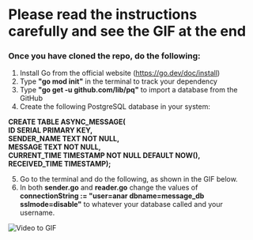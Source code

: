 # Please read the instructions carefully and see the GIF at the end 
### Once you have cloned the repo, do the following:   

1. Install Go from the official website (https://go.dev/doc/install) <br> 
2. Type **"go mod init"** in the terminal to track your dependency <br> 
3. Type **"go get -u github.com/lib/pq"** to import a database from the GitHub <br> 
4. Create the following PostgreSQL database in your system: <br>

**CREATE TABLE ASYNC_MESSAGE(** <br>
**ID SERIAL PRIMARY KEY,** <br>
**SENDER_NAME TEXT NOT NULL,** <br>
**MESSAGE TEXT NOT NULL,** <br>
**CURRENT_TIME TIMESTAMP NOT NULL DEFAULT NOW(),** <br>
**RECEIVED_TIME TIMESTAMP);** <br>

5. Go to the terminal and do the following, as shown in the GIF below. <br>
6. In both **sender.go** and **reader.go** change the values of **connectionString := "user=anar dbname=message_db sslmode=disable"** to whatever your database called and your username. <br>

![Video to GIF](https://github.com/ADA-GWU/processes-and-asynchronous-messaging-BayramovAnar/assets/98649599/ad9250b2-b630-414a-af7d-3b6385aaa7ac)
